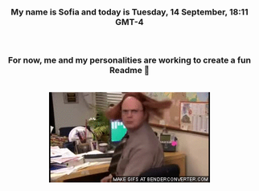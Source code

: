 


<div align="center">
<h3 >My name is Sofia and today is Tuesday, 14 September, 18:11 GMT-4</h3><br>
<h3 >For now, me and my personalities are working to create a fun Readme 👋
</h3><br>
<img src='img/dwight.gif' alt='working...'/>
</div>
